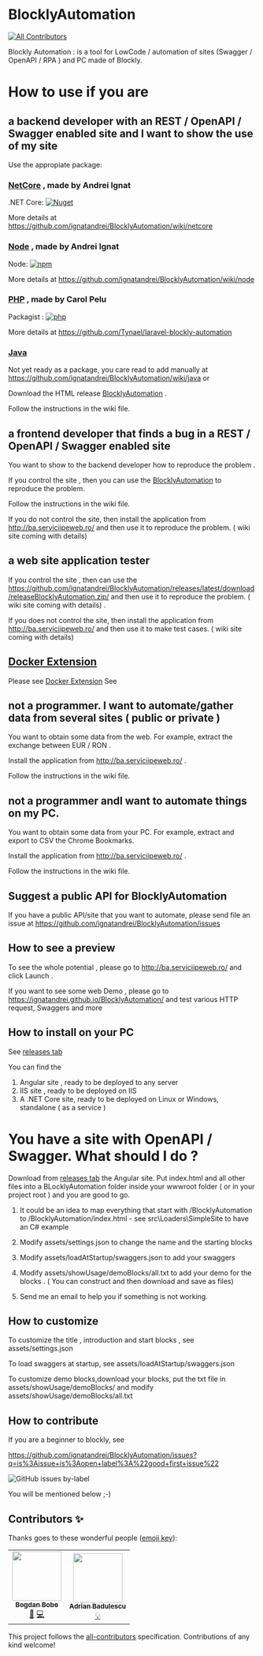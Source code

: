 # BlocklyAutomation
<!-- ALL-CONTRIBUTORS-BADGE:START - Do not remove or modify this section -->
[![All Contributors](https://img.shields.io/badge/all_contributors-2-orange.svg?style=flat-square)](#contributors-)
<!-- ALL-CONTRIBUTORS-BADGE:END -->

Blockly Automation :  is a tool for LowCode / automation of sites (Swagger / OpenAPI / RPA ) and PC made of Blockly. 

# How to use if you are

## a backend developer with an REST / OpenAPI / Swagger enabled site and I want to show the use of my site


Use the appropiate package: 

### [NetCore](https://github.com/ignatandrei/BlocklyAutomation/wiki/netcore)  , made by Andrei Ignat

.NET Core: [![Nuget](https://img.shields.io/nuget/dt/NetCore2Blockly)](https://www.nuget.org/packages/NetCore2Blockly/)

More details at https://github.com/ignatandrei/BlocklyAutomation/wiki/netcore


### [Node](https://github.com/ignatandrei/BlocklyAutomation/wiki/node) , made by Andrei Ignat

Node: [![npm](https://img.shields.io/npm/v/node2-blockly)](https://www.npmjs.com/package/node-blockly?)

More details at https://github.com/ignatandrei/BlocklyAutomation/wiki/node

### [PHP](https://github.com/Tynael/laravel-blockly-automation) , made by Carol Pelu



Packagist : [![php](https://img.shields.io/packagist/v/carolpelu/blockly-automation)](https://packagist.org/packages/carolpelu/blockly-automation)

More details at https://github.com/Tynael/laravel-blockly-automation




### [Java](https://github.com/ignatandrei/BlocklyAutomation/wiki/java) 
Not yet ready as a package, you care read to add manually at https://github.com/ignatandrei/BlocklyAutomation/wiki/java
or

Download the HTML release [BlocklyAutomation](https://github.com/ignatandrei/BlocklyAutomation/releases/latest/download/releaseBlocklyAutomation.zip/) .

Follow the instructions in the wiki file.  


## a frontend  developer that finds a bug in a REST / OpenAPI / Swagger enabled site

You want to show to the backend developer how to reproduce the problem .

If you control the site , then you can use the [BlocklyAutomation](https://github.com/ignatandrei/BlocklyAutomation/releases/latest/download/releaseBlocklyAutomation.zip/) to reproduce the problem.

Follow the instructions in the wiki file.  

If you do not control the site, then install the application from http://ba.serviciipeweb.ro/ and then use it to reproduce the problem. ( wiki site coming with details) 

## a web site application tester
If you control the site , then can use the https://github.com/ignatandrei/BlocklyAutomation/releases/latest/download/releaseBlocklyAutomation.zip/  and then use it to reproduce the problem. ( wiki site coming with details) .

If you does not control the site, then install the application from http://ba.serviciipeweb.ro/ and then use it to make test cases. ( wiki site coming with details) 


## [Docker Extension](https://github.com/ignatandrei/BlocklyAutomation/wiki/DockerExtension)

Please see [Docker Extension](https://github.com/ignatandrei/BlocklyAutomation/wiki/DockerExtension)
See 
## not a programmer.  I want to automate/gather data from several sites ( public or private )

You want to obtain some data from the web. For example, extract the exchange between EUR / RON .

Install the application from http://ba.serviciipeweb.ro/ .

Follow the instructions in the wiki file.


## not a programmer andI want to automate things on my PC. 

You want to obtain some data from your PC. For example, extract and export to CSV the Chrome Bookmarks.

Install the application from http://ba.serviciipeweb.ro/ .

Follow the instructions in the wiki file.



## Suggest a public API for BlocklyAutomation

If you have a public API/site that you want to automate, please send file an issue at https://github.com/ignatandrei/BlocklyAutomation/issues 


## How to see a preview


To see the whole potential , please go to http://ba.serviciipeweb.ro/ and click Launch .

If you want to see some web Demo , please go to https://ignatandrei.github.io/BlocklyAutomation/ and test various HTTP request, Swaggers and more

## How to install on your PC

See [releases tab](https://github.com/ignatandrei/BlocklyAutomation/releases)

You can find the 

1. Angular site , ready to be deployed to any server
2. IIS site   , ready to be deployed on IIS
3. A .NET Core site, ready to be deployed on Linux or Windows, standalone ( as a service )

# You have a site with OpenAPI / Swagger. What should I do  ?

Download from [releases tab](https://github.com/ignatandrei/BlocklyAutomation/releases) the Angular site. Put index.html and all other files into a BLocklyAutomation folder inside your wwwroot  folder ( or in your project root ) and you are good to go.

1. It could be an idea to map everything that start with /BlocklyAutomation to /BlocklyAutomation/index.html - see src\Loaders\SimpleSite to have an C# example 
   
2. Modify assets/settings.json to change the name and the starting blocks
   
3. Modify assets/loadAtStartup/swaggers.json to add your swaggers

4. Modify assets/showUsage/demoBlocks/all.txt to add your demo for the blocks . 
   ( You can construct and then download and save as files)

5. Send me an email to help you  if something  is not working.
## How to customize

To customize the title , introduction and start blocks , see assets/settings.json

To load swaggers at startup, see  assets/loadAtStartup/swaggers.json

To customize demo blocks,download your blocks, put the txt file in  assets/showUsage/demoBlocks/ and modify assets/showUsage/demoBlocks/all.txt

##  How to contribute

If you are a beginner to blockly, see 

https://github.com/ignatandrei/BlocklyAutomation/issues?q=is%3Aissue+is%3Aopen+label%3A%22good+first+issue%22

![GitHub issues by-label](https://img.shields.io/github/issues/ignatandrei/BlocklyAutomation/good%20first%20issue)

You will be mentioned below ;-)


## Contributors ✨

Thanks goes to these wonderful people ([emoji key](https://allcontributors.org/docs/en/emoji-key)):

<!-- ALL-CONTRIBUTORS-LIST:START - Do not remove or modify this section -->
<!-- prettier-ignore-start -->
<!-- markdownlint-disable -->
<table>
  <tr>
    <td align="center"><a href="https://aenyx-designs.com/"><img src="https://avatars.githubusercontent.com/u/33196341?v=4?s=100" width="100px;" alt=""/><br /><sub><b>Bogdan Bobe</b></sub></a><br /><a href="#design-arealshadow" title="Design">🎨</a> <a href="https://github.com/ignatandrei/BlocklyAutomation/commits?author=arealshadow" title="Code">💻</a></td>
    <td align="center"><a href="https://github.com/adrian-badulescu"><img src="https://avatars.githubusercontent.com/u/49490946?v=4?s=100" width="100px;" alt=""/><br /><sub><b>Adrian Badulescu</b></sub></a><br /><a href="#example-adrian-badulescu" title="Examples">💡</a></td>
  </tr>
</table>

<!-- markdownlint-restore -->
<!-- prettier-ignore-end -->

<!-- ALL-CONTRIBUTORS-LIST:END -->

This project follows the [all-contributors](https://github.com/all-contributors/all-contributors) specification. Contributions of any kind welcome!